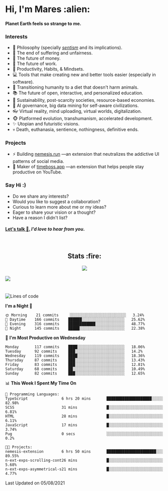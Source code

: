 <h1>Hi, I'm Mares :alien:</h1>

#### Planet Earth feels so strange to me.

### **Interests**

- 🌊 Philosophy (specially [_sentism_][sentismmedium] and its implications).
- 🎯 The end of suffering and unfairness.
- 💸 The future of money.
- 💼 The future of work.
- 🧠 Productivity, Habits, & Mindsets.
- 💻 Tools that make creating new and better tools easier (especially in software).
- 🥗 Transitioning humanity to a diet that doesn't harm animals.
- 📚 The future of open, interactive, and personalized education.
- 🌱 Sustainability, post-scarcity societies, resource-based economies.
- 🤖 AI governance, big data mining for self-aware civilizations.
- 👓 Virtual reality, mind uploading, virtual worlds, digitalization.
- 🐵 Platformed evolution, transhumanism, accelerated development.
- ✨ Utopian and futuristic visions.
- 💀 Death, euthanasia, sentience, nothingness, definitive ends.


### **Projects**

- ⚡ Building [nemesis.run](https://nemesis.run) —an extension that neutralizes the addictive UI patterns of social media.
- 💎 Maker of [timeboss.app](https://timeboss.app) —an extension that helps people stay productive on YouTube.


### **Say Hi :)**

- Do we share any interests?
- Would you like to suggest a collaboration?
- Curious to learn more about me or my ideas?
- Eager to share your vision or a thought?
- Have a reason I didn't list?

#### [Let's talk :wave:.](mailto:mareszhar@gmail.com) _I'd love to hear from you_.

[sentismmedium]: https://medium.com/@mareszhar/born-a-prisoner-a-reflection-about-life-its-struggles-and-a-plan-to-escape-d8566ce9b026

<br>

<h2 align="center">Stats :fire:</h2>

<div align="center">
  <img src="https://github-readme-streak-stats.herokuapp.com?user=mareszhar&theme=black-ice&hide_border=true&stroke=FFFFFF15&ring=DF8FFE&fire=DF8FFE&currStreakLabel=DF8FFE&background=1A232A&currStreakNum=86FFAB">
</div>

<!-- Add or remove this: &dates=B1AAB3FF at the end of the streak stats URL if they get bugged and aren't updating -->

<br>

<img src="https://activity-graph.herokuapp.com/graph?username=mareszhar&theme=nord&bg_color=00000000&color=979797&line=DF8FFE&point=00000000&area=true&hide_border=true">

<br>

<h1></h1>

<!--START_SECTION:waka-->
![Lines of code](https://img.shields.io/badge/From%20Hello%20World%20I%27ve%20Written-103128%20lines%20of%20code-blue)

**I'm a Night 🦉** 

```text
🌞 Morning    21 commits     ░░░░░░░░░░░░░░░░░░░░░░░░░   3.24% 
🌆 Daytime    166 commits    ██████░░░░░░░░░░░░░░░░░░░   25.62% 
🌃 Evening    316 commits    ████████████░░░░░░░░░░░░░   48.77% 
🌙 Night      145 commits    █████░░░░░░░░░░░░░░░░░░░░   22.38%

```
📅 **I'm Most Productive on Wednesday** 

```text
Monday       117 commits    ████░░░░░░░░░░░░░░░░░░░░░   18.06% 
Tuesday      92 commits     ███░░░░░░░░░░░░░░░░░░░░░░   14.2% 
Wednesday    119 commits    ████░░░░░░░░░░░░░░░░░░░░░   18.36% 
Thursday     87 commits     ███░░░░░░░░░░░░░░░░░░░░░░   13.43% 
Friday       83 commits     ███░░░░░░░░░░░░░░░░░░░░░░   12.81% 
Saturday     68 commits     ██░░░░░░░░░░░░░░░░░░░░░░░   10.49% 
Sunday       82 commits     ███░░░░░░░░░░░░░░░░░░░░░░   12.65%

```


📊 **This Week I Spent My Time On** 

```text
💬 Programming Languages: 
TypeScript               6 hrs 20 mins       ████████████████████░░░░░   82.98% 
SCSS                     31 mins             █░░░░░░░░░░░░░░░░░░░░░░░░   6.81% 
HTML                     28 mins             █░░░░░░░░░░░░░░░░░░░░░░░░   6.11% 
JavaScript               17 mins             █░░░░░░░░░░░░░░░░░░░░░░░░   3.74% 
Pug                      0 secs              ░░░░░░░░░░░░░░░░░░░░░░░░░   0.2%

🐱‍💻 Projects: 
nemesis-extension        6 hrs 50 mins       ██████████████████████░░░   89.55% 
n-ext-exps-scrolling-cont26 mins             █░░░░░░░░░░░░░░░░░░░░░░░░   5.68% 
n-ext-exps-asymmetrical-s21 mins             █░░░░░░░░░░░░░░░░░░░░░░░░   4.77%

```


 Last Updated on 05/08/2021
<!--END_SECTION:waka-->

